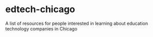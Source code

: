 # edtech-chicago
A list of resources for people interested in learning about education technology companies in Chicago
